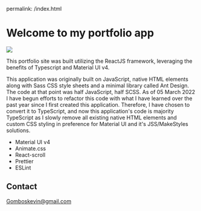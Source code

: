permalink: /index.html

# Welcome to my portfolio app

![](https://repository-images.githubusercontent.com/342786786/457fb880-8b43-11eb-8122-54aee855d5b3)


This portfolio site was built utilizing the ReactJS framework, leveraging the benefits of Typescript and Material UI v4.

This application was originally built on JavaScript, native HTML elements along with Sass CSS style sheets and a minimal library called Ant Design.
The code at that point was half JavaScript, half SCSS. As of 05 March 2022 I have begun efforts to refactor this code with what I have learned over the past year since 
I first created this application. Therefore, I have chosen to convert it to TypeScript, and now this application's code is majority TypeScript as I slowly remove all existing 
native HTML elements and custom CSS styling in preference for Material UI and it's JSS/MakeStyles solutions.

- Material UI v4
- Animate.css
- React-scroll
- Prettier
- ESLint

## Contact

Gomboskevin@gmail.com

